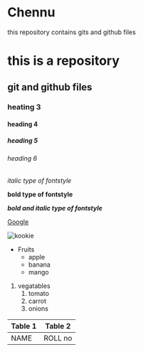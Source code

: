 # Chennu
this repository contains gits and github files

# this is a repository
## git and github files
### heating 3
#### heading 4
##### heading 5
###### heading 6

*italic type of fontstyle*

**bold type of fontstyle**

***bold and italic type of fontstyle***

[Google](www.google.com)

![kookie](https://pbs.twimg.com/profile_images/1146554741813420033/UaImxTzc.jpg)

* Fruits
    * apple
    * banana
    * mango

1. vegatables
      1. tomato
      2. carrot
      3. onions

 Table 1 | Table 2
 ---------|-----------
 NAME|ROLL no
